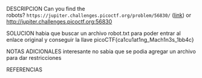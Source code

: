 
DESCRIPCION
Can you find the robots? `https://jupiter.challenges.picoctf.org/problem/56830/` ([link](https://jupiter.challenges.picoctf.org/problem/56830/)) or http://jupiter.challenges.picoctf.org:56830

SOLUCION
habia que buscar un archivo robot.txt para poder entrar al enlace original y conseguir la llave
picoCTF{ca1cu1at1ng_Mach1n3s_1bb4c}

NOTAS ADICIONALES
interesante no sabia que se podia agregar un archivo para dar restricciones

REFERENCIAS
